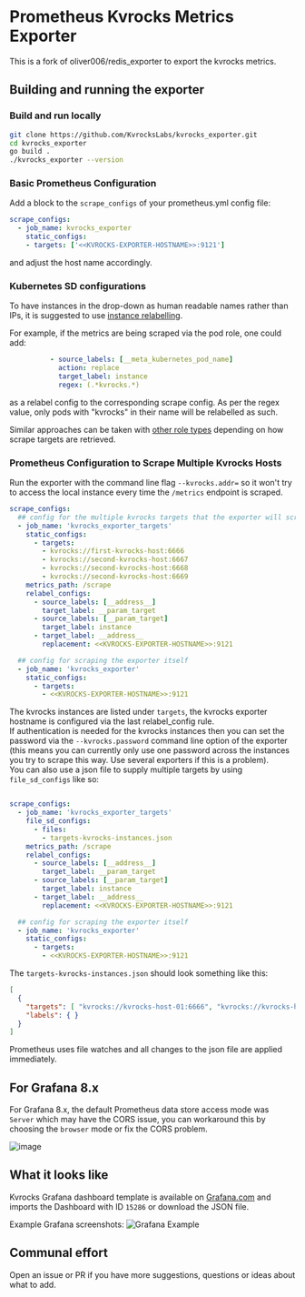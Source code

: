 # Prometheus Kvrocks Metrics Exporter

This is a fork of oliver006/redis_exporter to export the kvrocks metrics.

## Building and running the exporter

### Build and run locally

```sh
git clone https://github.com/KvrocksLabs/kvrocks_exporter.git
cd kvrocks_exporter
go build .
./kvrocks_exporter --version
```

### Basic Prometheus Configuration

Add a block to the `scrape_configs` of your prometheus.yml config file:

```yaml
scrape_configs:
  - job_name: kvrocks_exporter
    static_configs:
    - targets: ['<<KVROCKS-EXPORTER-HOSTNAME>>:9121']
```

and adjust the host name accordingly.


### Kubernetes SD configurations

To have instances in the drop-down as human readable names rather than IPs, it is suggested to use [instance relabelling](https://www.robustperception.io/controlling-the-instance-label).

For example, if the metrics are being scraped via the pod role, one could add:

```yaml
          - source_labels: [__meta_kubernetes_pod_name]
            action: replace
            target_label: instance
            regex: (.*kvrocks.*)
```

as a relabel config to the corresponding scrape config. As per the regex value, only pods with "kvrocks" in their name will be relabelled as such.

Similar approaches can be taken with [other role types](https://prometheus.io/docs/prometheus/latest/configuration/configuration/#kubernetes_sd_config) depending on how scrape targets are retrieved.

### Prometheus Configuration to Scrape Multiple Kvrocks Hosts

Run the exporter with the command line flag `--kvrocks.addr=` so it won't try to access the local instance every time the `/metrics` endpoint is scraped.

```yaml
scrape_configs:
  ## config for the multiple kvrocks targets that the exporter will scrape
  - job_name: 'kvrocks_exporter_targets'
    static_configs:
      - targets:
        - kvrocks://first-kvrocks-host:6666
        - kvrocks://second-kvrocks-host:6667
        - kvrocks://second-kvrocks-host:6668
        - kvrocks://second-kvrocks-host:6669
    metrics_path: /scrape
    relabel_configs:
      - source_labels: [__address__]
        target_label: __param_target
      - source_labels: [__param_target]
        target_label: instance
      - target_label: __address__
        replacement: <<KVROCKS-EXPORTER-HOSTNAME>>:9121

  ## config for scraping the exporter itself
  - job_name: 'kvrocks_exporter'
    static_configs:
      - targets:
        - <<KVROCKS-EXPORTER-HOSTNAME>>:9121
```

The kvrocks instances are listed under `targets`, the kvrocks exporter hostname is configured via the last relabel_config rule.\
If authentication is needed for the kvrocks instances then you can set the password via the `--kvrocks.password` command line option of
the exporter (this means you can currently only use one password across the instances you try to scrape this way. Use several
exporters if this is a problem). \
You can also use a json file to supply multiple targets by using `file_sd_configs` like so:

```yaml

scrape_configs:
  - job_name: 'kvrocks_exporter_targets'
    file_sd_configs:
      - files:
        - targets-kvrocks-instances.json
    metrics_path: /scrape
    relabel_configs:
      - source_labels: [__address__]
        target_label: __param_target
      - source_labels: [__param_target]
        target_label: instance
      - target_label: __address__
        replacement: <<KVROCKS-EXPORTER-HOSTNAME>>:9121

  ## config for scraping the exporter itself
  - job_name: 'kvrocks_exporter'
    static_configs:
      - targets:
        - <<KVROCKS-EXPORTER-HOSTNAME>>:9121
```

The `targets-kvrocks-instances.json` should look something like this:

```json
[
  {
    "targets": [ "kvrocks://kvrocks-host-01:6666", "kvrocks://kvrocks-host-02:6667"],
    "labels": { }
  }
]
```

Prometheus uses file watches and all changes to the json file are applied immediately.

## For Grafana 8.x

For Grafana 8.x, the default Prometheus data store access mode was `Server` which may have
the CORS issue, you can workaround this by choosing the `browser` mode or fix the CORS problem.

![image](https://user-images.githubusercontent.com/4987594/143570291-e4882b52-3a7a-4482-8bf1-ca6539a6b14c.png)

## What it looks like
Kvrocks Grafana dashboard template is available on [Grafana.com](https://grafana.com/grafana/dashboards/15286) and imports
the Dashboard with ID `15286` or download the JSON file.

Example Grafana screenshots:
![Grafana Example](https://grafana.com/api/dashboards/15286/images/11310/image)


## Communal effort

Open an issue or PR if you have more suggestions, questions or ideas about what to add.
